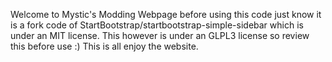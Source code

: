 Welcome to Mystic's Modding Webpage
before using this code just know it is a fork code of StartBootstrap/startbootstrap-simple-sidebar which is under an MIT license. This however is under an GLPL3 license so review this before use :)
This is all enjoy the website.
